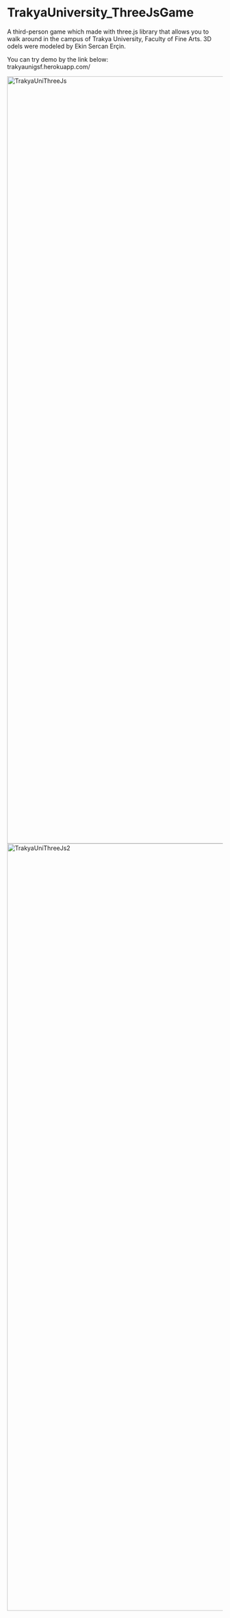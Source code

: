 # TrakyaUniversity_ThreeJsGame
 A third-person game which made with three.js library that allows you to walk around in the campus of Trakya University, Faculty of Fine Arts.
 3D odels were modeled by Ekin Sercan Erçin.
 
 
 You can try demo by the link below:  <br>  trakyaunigsf.herokuapp.com/
 
 
 
<img width="1792" alt="TrakyaUniThreeJs" src="https://user-images.githubusercontent.com/85846854/171920179-429317e6-be01-4977-8b55-f1e3f5afd597.png">


<img width="1792" alt="TrakyaUniThreeJs2" src="https://user-images.githubusercontent.com/85846854/171920227-66f90bb8-cc82-4042-9713-eb75d37e541d.png">

